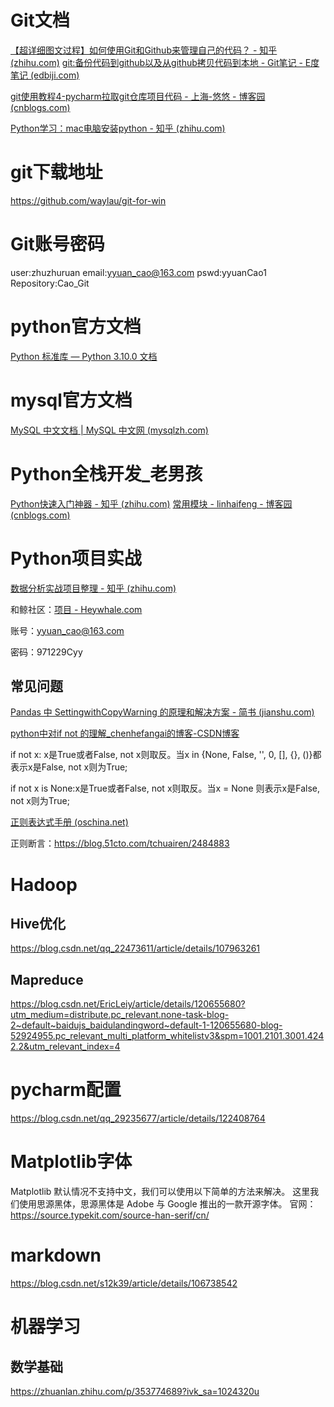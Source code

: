 # Git文档

[【超详细图文过程】如何使用Git和Github来管理自己的代码？ - 知乎 (zhihu.com)](https://zhuanlan.zhihu.com/p/23167699)
[git:备份代码到github以及从github拷贝代码到本地 - Git笔记 - E度笔记 (edbiji.com)](http://www.edbiji.com/doccenter/showdoc/74/nav/899.html)

[git使用教程4-pycharm拉取git仓库项目代码 - 上海-悠悠 - 博客园 (cnblogs.com)](https://www.cnblogs.com/yoyoketang/p/12431726.html)

[Python学习：mac电脑安装python - 知乎 (zhihu.com)](https://zhuanlan.zhihu.com/p/100984258)

# git下载地址
https://github.com/waylau/git-for-win

# Git账号密码

user:zhuzhuruan
email:yyuan_cao@163.com
pswd:yyuanCao1
Repository:Cao_Git

# python官方文档

[Python 标准库 — Python 3.10.0 文档](https://docs.python.org/zh-cn/3/library/)

# mysql官方文档

[MySQL 中文文档 | MySQL 中文网 (mysqlzh.com)](https://www.mysqlzh.com/)

# Python全栈开发_老男孩

[Python快速入门神器 - 知乎 (zhihu.com)](https://www.zhihu.com/column/c_1189883314197168128)
[常用模块 - linhaifeng - 博客园 (cnblogs.com)](https://www.cnblogs.com/Linhaifeng/articles/6384466.html#_label3)

# Python项目实战

[数据分析实战项目整理 - 知乎 (zhihu.com)](https://zhuanlan.zhihu.com/p/136975705)

和鲸社区：[项目 - Heywhale.com](https://www.heywhale.com/home/project)

账号：yyuan_cao@163.com

密码：971229Cyy

## 常见问题

[Pandas 中 SettingwithCopyWarning 的原理和解决方案 - 简书 (jianshu.com)](https://www.jianshu.com/p/72274ccb647a)

[python中对if not 的理解_chenhefangai的博客-CSDN博客](https://blog.csdn.net/chenhefangai/article/details/108540674)

if not x: x是True或者False, not x则取反。当x in {None, False, '', 0, [], {}, ()}都表示x是False, not x则为True;

if not x is None:x是True或者False, not x则取反。当x = None 则表示x是False, not x则为True;

[正则表达式手册 (oschina.net)](https://tool.oschina.net/uploads/apidocs/jquery/regexp.html)

正则断言：https://blog.51cto.com/tchuairen/2484883

# Hadoop
## Hive优化
https://blog.csdn.net/qq_22473611/article/details/107963261
## Mapreduce
https://blog.csdn.net/EricLeiy/article/details/120655680?utm_medium=distribute.pc_relevant.none-task-blog-2~default~baidujs_baidulandingword~default-1-120655680-blog-52924955.pc_relevant_multi_platform_whitelistv3&spm=1001.2101.3001.4242.2&utm_relevant_index=4

# pycharm配置
https://blog.csdn.net/qq_29235677/article/details/122408764
# Matplotlib字体
Matplotlib 默认情况不支持中文，我们可以使用以下简单的方法来解决。
这里我们使用思源黑体，思源黑体是 Adobe 与 Google 推出的一款开源字体。
官网：https://source.typekit.com/source-han-serif/cn/

# markdown
https://blog.csdn.net/s12k39/article/details/106738542

# 机器学习
## 数学基础
https://zhuanlan.zhihu.com/p/353774689?ivk_sa=1024320u